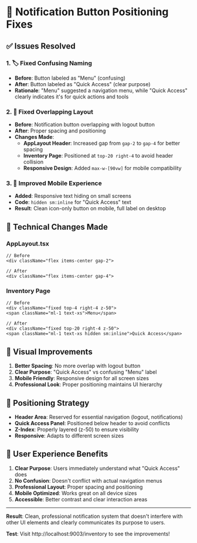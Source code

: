 # 🎯 Notification Button Positioning Fixes

## ✅ Issues Resolved

### 1. 🏷️ **Fixed Confusing Naming**
- **Before**: Button labeled as "Menu" (confusing)
- **After**: Button labeled as "Quick Access" (clear purpose)
- **Rationale**: "Menu" suggested a navigation menu, while "Quick Access" clearly indicates it's for quick actions and tools

### 2. 📐 **Fixed Overlapping Layout**
- **Before**: Notification button overlapping with logout button
- **After**: Proper spacing and positioning
- **Changes Made**:
  - **AppLayout Header**: Increased gap from `gap-2` to `gap-4` for better spacing
  - **Inventory Page**: Positioned at `top-20 right-4` to avoid header collision
  - **Responsive Design**: Added `max-w-[90vw]` for mobile compatibility

### 3. 📱 **Improved Mobile Experience**
- **Added**: Responsive text hiding on small screens
- **Code**: `hidden sm:inline` for "Quick Access" text
- **Result**: Clean icon-only button on mobile, full label on desktop

## 🔧 Technical Changes Made

### AppLayout.tsx
```tsx
// Before
<div className="flex items-center gap-2">

// After  
<div className="flex items-center gap-4">
```

### Inventory Page
```tsx
// Before
<div className="fixed top-4 right-4 z-50">
<span className="ml-1 text-xs">Menu</span>

// After
<div className="fixed top-20 right-4 z-50"> 
<span className="ml-1 text-xs hidden sm:inline">Quick Access</span>
```

## 🎨 Visual Improvements

1. **Better Spacing**: No more overlap with logout button
2. **Clear Purpose**: "Quick Access" vs confusing "Menu" label
3. **Mobile Friendly**: Responsive design for all screen sizes
4. **Professional Look**: Proper positioning maintains UI hierarchy

## 📍 Positioning Strategy

- **Header Area**: Reserved for essential navigation (logout, notifications)
- **Quick Access Panel**: Positioned below header to avoid conflicts
- **Z-Index**: Properly layered (z-50) to ensure visibility
- **Responsive**: Adapts to different screen sizes

## 🎯 User Experience Benefits

1. **Clear Purpose**: Users immediately understand what "Quick Access" does
2. **No Confusion**: Doesn't conflict with actual navigation menus  
3. **Professional Layout**: Proper spacing and positioning
4. **Mobile Optimized**: Works great on all device sizes
5. **Accessible**: Better contrast and clear interaction areas

---

**Result**: Clean, professional notification system that doesn't interfere with other UI elements and clearly communicates its purpose to users.

**Test**: Visit http://localhost:9003/inventory to see the improvements!
